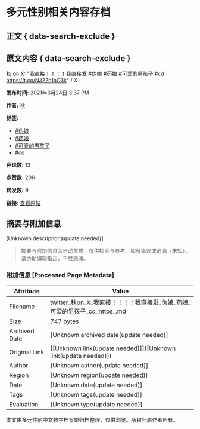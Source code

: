 # 多元性别相关内容存档

## 正文 { data-search-exclude }


## 原文内容 { data-search-exclude }

秋 on X: "我直接！！！！我直接发 #伪娘 #药娘 #可爱的男孩子 #cd https://t.co/NJ22h1bO3k" / X

**发布时间:** 2021年3月24日 3:37 PM

**作者:** [秋](https://x.com/qiuqiiu211)

**标签:** 
- [#伪娘](https://x.com/hashtag/伪娘?src=hashtag_click)
- [#药娘](https://x.com/hashtag/药娘?src=hashtag_click)
- [#可爱的男孩子](https://x.com/hashtag/可爱的男孩子?src=hashtag_click)
- [#cd](https://x.com/hashtag/cd?src=hashtag_click)

**评论数:** 13

**点赞数:** 206

**转发数:** 9

**链接:** [查看原帖](https://x.com/qiuqiiu211/status/1374747138144473094)
<!-- tcd_original_link https://twitter.com/qiuqiiu211/status/1374747138144473094 -->


## 摘要与附加信息

<!-- tcd_abstract -->
[Unknown description(update needed)]
<!-- tcd_abstract_end -->

> 摘要与附加信息为自动生成，仅供检索与参考。如有错误或遗漏（未知），请协助编辑指正，不胜感激。

### 附加信息 [Processed Page Metadata]

| Attribute       | Value                                  |
|-----------------|----------------------------------------|
| Filename        | twitter_秋on_X_我直接！！！！我直接发_伪娘_药娘_可爱的男孩子_cd_https_.md                             |
| Size            | 747 bytes                           |
| Archived Date   | [Unknown archived date(update needed)]                             |
| Original Link   | [[Unknown link(update needed)]]([Unknown link(update needed)])                       |
| Author          | [Unknown author(update needed)]                               |
| Region          | [Unknown region(update needed)]                               |
| Date            | [Unknown date(update needed)]                                 |
| Tags            | [Unknown tags(update needed)]                                 |
| Evaluation            | [Unknown type(update needed)]                                 |
<!-- tcd_table_end -->

本文由多元性别中文数字档案馆归档整理，仅供浏览。版权归原作者所有。
